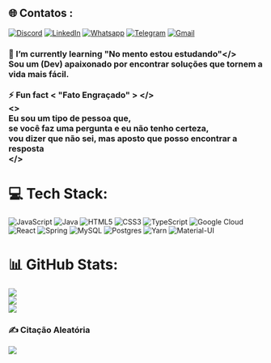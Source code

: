 ## 🌐 Contatos :
[![Discord](https://img.shields.io/badge/Discord-%237289DA.svg?logo=discord&logoColor=white)](https://discord.gg/FernandoAzevedo#8268)
[![LinkedIn](https://img.shields.io/badge/LinkedIn-%230077B5.svg?logo=linkedin&logoColor=white)](https://linkedin.com/in/https://www.linkedin.com/in/fernandodazevedo)
[![Whatsapp](https://img.shields.io/badge/WhatsApp-25D366?style=flat-square&logo=whatsapp&logoColor=white)](https://wa.me/5511983078800)
[![Telegram](https://img.shields.io/badge/Telegram-2CA5E0?style=flat-square&logo=telegram&logoColor=white)](https://web.telegram.org/k/#@FernandoAzevedo)
[![Gmail](https://img.shields.io/badge/Gmail-D14836?style=flat-square&logo=gmail&logoColor=white)](fernandodelgadoazevedo@gmail.com)


### 🌱 I’m currently learning <pt-BR> "No mento estou estudando"</><br>Sou um (Dev) apaixonado por encontrar soluções que tornem a vida mais fácil.<br><br>⚡ Fun fact <pt-BR> < "Fato Engraçado" > </> <br><><br>     Eu sou um tipo de pessoa que, <br>     se você faz uma pergunta e eu não tenho certeza, <br>     vou dizer que não sei, mas aposto que posso encontrar a resposta <br></>

# 💻 Tech Stack:
![JavaScript](https://img.shields.io/badge/javascript-%23323330.svg?style=flat-square&logo=javascript&logoColor=%23F7DF1E) ![Java](https://img.shields.io/badge/java-%23ED8B00.svg?style=flat-square&logo=java&logoColor=white) ![HTML5](https://img.shields.io/badge/html5-%23E34F26.svg?style=flat-square&logo=html5&logoColor=white) ![CSS3](https://img.shields.io/badge/css3-%231572B6.svg?style=flat-square&logo=css3&logoColor=white) ![TypeScript](https://img.shields.io/badge/typescript-%23007ACC.svg?style=flat-square&logo=typescript&logoColor=white) ![Google Cloud](https://img.shields.io/badge/Google%20Cloud-%234285F4.svg?style=flat-square&logo=google-cloud&logoColor=white) ![React](https://img.shields.io/badge/react-%2320232a.svg?style=flat-square&logo=react&logoColor=%2361DAFB) ![Spring](https://img.shields.io/badge/spring-%236DB33F.svg?style=flat-square&logo=spring&logoColor=white) ![MySQL](https://img.shields.io/badge/mysql-%2300f.svg?style=flat-square&logo=mysql&logoColor=white) ![Postgres](https://img.shields.io/badge/postgres-%23316192.svg?style=flat-square&logo=postgresql&logoColor=white) ![Yarn](https://img.shields.io/badge/yarn-%232C8EBB.svg?style=flat-square&logo=yarn&logoColor=white)
![Material-UI](https://img.shields.io/badge/Material--UI-0081CB?style=flat-square&logo=material-ui&logoColor=white)
# 📊 GitHub Stats:
![](https://github-readme-stats.vercel.app/api?username=fernandodelgadoazevedo&theme=darcula&hide_border=true&include_all_commits=true&count_private=false)<br/>
![](https://github-readme-streak-stats.herokuapp.com/?user=fernandodelgadoazevedo&theme=darcula&hide_border=true)<br/>
![](https://github-readme-stats.vercel.app/api/top-langs/?username=fernandodelgadoazevedo&theme=darcula&hide_border=true&include_all_commits=true&count_private=false&layout=compact)

### ✍️ Citação Aleatória
![](https://quotes-github-readme.vercel.app/api?type=horizontal&theme=merko)
